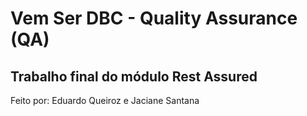 # Vem Ser DBC - Quality Assurance (QA)

## Trabalho final do módulo Rest Assured

Feito por: Eduardo Queiroz e Jaciane Santana
